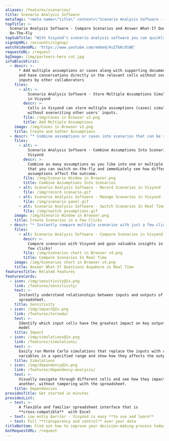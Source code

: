 ```yaml
---
aliases: /features/scenarios/
title: Scenario Analysis Software
metaTags: "<meta name=\"title\" content=\"Scenario Analysis Software - Compare Scenarios and Answer What-If Questions On-The-Fly\">\r\n\r\n<meta name=\"description\" content=\"Visyond’s scenario analysis tool - compare different scenarios easily without depending on experts.\">\r\n\r\n<meta name=\"keywords\" content=\"scenario analysis, scenario analysis software, scenario analysis tool\">"
topTitle: >-
  Scenario Analysis Software - Compare Scenarios and Answer What-If Questions
  On-The-Fly
topSubTitle: "With Visyond’s scenario analysis software you can quickly compare different assumptions in  real time without depending on experts.\r\n"
signUpURL: /accounts/signup/
watchVideoURL: 'https://www.youtube.com/embed/4uZ7bKc91WE'
requestURL: /request
bgImage: /img/partners-hero cut.jpg
infoBlockFirst:
  - descr: >-
      * Add multiple assumptions or cases along with supporting documentation
      and have conversations directly in the relevant cells without overriding
      inputs by other collaborators
    files:
      - alt: >-
          Scenario Analysis Software - Store Multiple Assumptions Simultaneously
          in Visyond
        descr: >-
          Cells in Visyond can store multiple assumptions (cases) simultaneously
          without overwriting other users' inputs.
        file: /img/Cases in Browser v2.png
        title: Add Multiple Assumptions
    image: /img/Cases in Browser v2.png
    title: Create and Gather Assumptions
  - descr: "* Combine assumptions or cases into scenarios that can be switched and compared at any time\r\n* Create and compare as many scenarios as you like without the risk of losing data, managing multiple versions of a spreadsheet or overwriting inputs\r\n"
    files:
      - alt: >-
          Scenario Analysis Software - Combine Assumptions Into Scenarios in
          Visyond
        descr: >-
          Combine as many assumptions as you like into one or multiple scenarios
          that you can switch on-the-fly and immediately see how different
          assumptions affect the outcome.
        file: /img/Scenario Window in Browser.png
        title: Combine Assumptions Into Scenarios
      - alt: Scenario Analysis Software - Record Scenarios in Visyond
        file: /img/record scenario.gif
      - alt: Scenario Analysis Software - Manage Scenarios in Visyond
        file: /img/scenario panel.gif
      - alt: Scenario Analysis Software - Switch Scenarios In Real Time in Visyond
        file: /img/switch assumptions.gif
    image: /img/Scenario Window in Browser.png
    title: Create Scenarios in a Few Clicks
  - descr: "* Instantly compare multiple scenarios with just a few clicks\r\n* Visyond will build an interactive chart where you can compare data points side by side empowering you to answer ‘what-if’ questions in real time\r\n"
    files:
      - alt: Scenario Analysis Software - Compare Scenarios in Visyond
        descr: >-
          Compare scenarios with Visyond and gain valuable insights in just a
          few clicks!
        file: /img/Scenarios chart in Browser v4.png
        title: Compare Scenarios In Real Time
    image: /img/Scenarios chart in Browser v4.png
    title: Answer What-If Questions Anywhere in Real Time
featuresTitle: Related Features
featuresCards:
  - icon: /img/sensitivity@2x.png
    link: /features/sensitivity/
    text: >-
      Instantly understand relationships between inputs and outputs of your
      spreadsheet.
    title: Sensitivity
  - icon: /img/impact@2x.png
    link: /features/tornado/
    text: >-
      Identify which input cells have the greatest impact on key outputs of your
      model
    title: Impact
  - icon: /img/simulations@2x.png
    link: /features/simulations/
    text: >-
      Easily run Monte Carlo simulations that replace the inputs with random
      variables in a specified range and show how they affects the output.
    title: Simulations
  - icon: /img/dependency@2x.png
    link: /features/dependency-analysis/
    text: >-
      Visually navigate through different cells and see how they impact one
      another, without tampering with the spreadsheet.
    title: Dependencies
providesTitle: Get started in minutes
providesList:
  - text: >-
      A flexible and familiar spreadsheet interface that is
      **cross-compatible**  with Excel
  - text: Low entry barrier - Visyond is easy **to use and learn**
  - text: Full **transparency and control** over your data
titleBottom: Find out how to improve your decision-making process today
botRequestURL: /request
---
```


